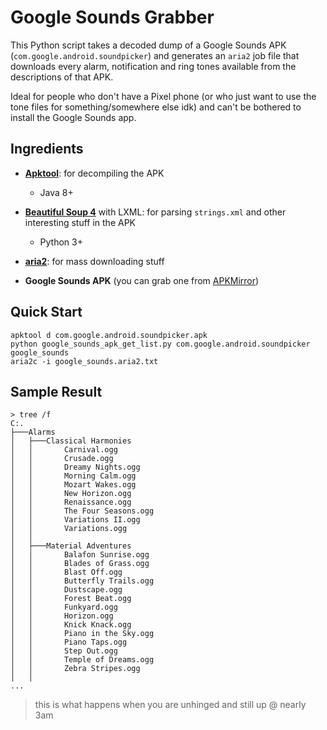 # Google Sounds Grabber

This Python script takes a decoded dump of a Google Sounds APK (`com.google.android.soundpicker`) and generates an `aria2` job file that downloads every alarm, notification and ring tones available from the descriptions of that APK.

Ideal for people who don't have a Pixel phone (or who just want to use the tone files for something/somewhere else idk) and can't be bothered to install the Google Sounds app.




## Ingredients

* [**Apktool**](https://ibotpeaches.github.io/Apktool/): for decompiling the APK
  
  * Java 8+

* [**Beautiful Soup 4**](https://beautiful-soup-4.readthedocs.io/en/latest/) with LXML: for parsing `strings.xml` and other interesting stuff in the APK
  
  * Python 3+

* [**aria2**](https://aria2.github.io/): for mass downloading stuff

* **Google Sounds APK** (you can grab one from [APKMirror](https://www.apkmirror.com/apk/google-inc/sounds/))




## Quick Start

```
apktool d com.google.android.soundpicker.apk
python google_sounds_apk_get_list.py com.google.android.soundpicker google_sounds
aria2c -i google_sounds.aria2.txt
```




## Sample Result

```
> tree /f 
C:.
├───Alarms
│   ├───Classical Harmonies      
│   │       Carnival.ogg
│   │       Crusade.ogg
│   │       Dreamy Nights.ogg    
│   │       Morning Calm.ogg     
│   │       Mozart Wakes.ogg     
│   │       New Horizon.ogg      
│   │       Renaissance.ogg      
│   │       The Four Seasons.ogg 
│   │       Variations II.ogg    
│   │       Variations.ogg       
│   │
│   ├───Material Adventures      
│   │       Balafon Sunrise.ogg  
│   │       Blades of Grass.ogg  
│   │       Blast Off.ogg        
│   │       Butterfly Trails.ogg 
│   │       Dustscape.ogg        
│   │       Forest Beat.ogg      
│   │       Funkyard.ogg
│   │       Horizon.ogg
│   │       Knick Knack.ogg      
│   │       Piano in the Sky.ogg 
│   │       Piano Taps.ogg       
│   │       Step Out.ogg
│   │       Temple of Dreams.ogg 
│   │       Zebra Stripes.ogg    
│   │
...
```




> this is what happens when you are unhinged and still up @ nearly 3am
